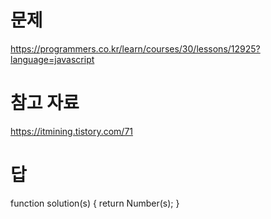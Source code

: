 # 문제
https://programmers.co.kr/learn/courses/30/lessons/12925?language=javascript

# 참고 자료
https://itmining.tistory.com/71

# 답
function solution(s) {
    return Number(s);
}
